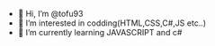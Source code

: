 - 👋 Hi, I’m @tofu93
- 👀 I’m interested in codding(HTML,CSS,C#,JS etc..)
- 🌱 I’m currently learning JAVASCRIPT and c#

<!---
tofu93/tofu93 is a ✨ special ✨ repository because its `README.md` (this file) appears on your GitHub profile.
You can click the Preview link to take a look at your changes.
--->
